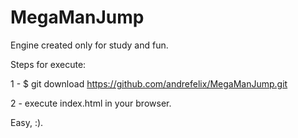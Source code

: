 # MegaManJump

Engine created only for study and fun.

Steps for execute:

1 - $ git download https://github.com/andrefelix/MegaManJump.git

2 - execute index.html in your browser.

Easy, :).
